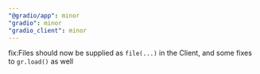 ```yaml
---
"@gradio/app": minor
"gradio": minor
"gradio_client": minor
---
```


fix:Files should now be supplied as `file(...)` in the Client, and some fixes to `gr.load()` as well
